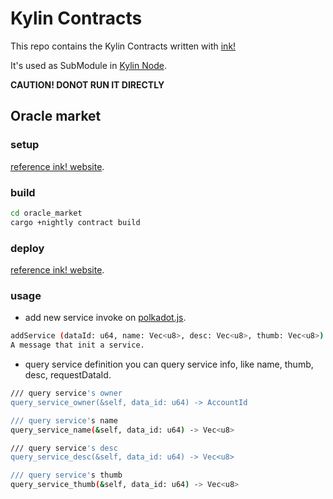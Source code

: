 # Kylin Contracts

This repo contains the Kylin Contracts written with [ink!](https://github.com/paritytech/ink)

It's used as SubModule in [Kylin Node](https://github.com/kylin-network/kylin-node).

**CAUTION! DONOT RUN IT DIRECTLY**

## Oracle market
### setup
[reference ink! website](https://substrate.dev/substrate-contracts-workshop/#/0/setup).

### build
```bash
cd oracle_market
cargo +nightly contract build
```

### deploy
[reference ink! website](https://substrate.dev/substrate-contracts-workshop/#/0/deploying-your-contract).

### usage
- add new service
invoke on [polkadot.js](https://polkadot.js.org/apps/?rpc=ws%3A%2F%2F127.0.0.1%3A9944#/contracts).

```bash
addService (dataId: u64, name: Vec<u8>, desc: Vec<u8>, thumb: Vec<u8>)
A message that init a service.
```

- query service definition
you can query service info, like name, thumb, desc, requestDataId.

```bash
/// query service's owner
query_service_owner(&self, data_id: u64) -> AccountId

/// query service's name
query_service_name(&self, data_id: u64) -> Vec<u8>

/// query service's desc
query_service_desc(&self, data_id: u64) -> Vec<u8>

/// query service's thumb
query_service_thumb(&self, data_id: u64) -> Vec<u8>
```
